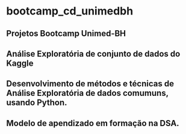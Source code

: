 # bootcamp_cd_unimedbh
## Projetos Bootcamp Unimed-BH
## Análise Exploratória de conjunto de dados do Kaggle
## Desenvolvimento de métodos e técnicas de Análise Exploratória de dados comumuns, usando Python.
## Modelo de apendizado em formação na DSA.

